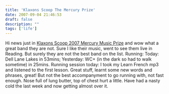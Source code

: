 ```yaml
---
title: 'Klaxons Scoop The Mercury Prize'
date: 2007-09-04 21:46:53
draft: false
description: ""
tags: ['life']
---
```


Hi news just in [Klaxons Scoop 2007 Mercury Music Prize](http://news.bbc.co.uk/1/hi/entertainment/6977433.stm) and wow what a great band they are not. Sure I like their music, went to see them live in Reading. But surely they are not the best band on the list. Running: Today: Dell Lane Lakes in 53mins; Yesterday: WC+ (in the dark so had to walk sometime) in 25mins. Running session today: I took my Learn French mp3 and listened to the first lesson. Great stuff, learnt some new words and phrases, great! But not the best accompanyment to go running with, not fast enough. Nose full of lung butter, top of chest hurt a little. Have had a nasty cold the last week and now getting almost over it.